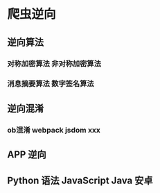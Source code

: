 # 爬虫逆向
## 逆向算法
### 对称加密算法 非对称加密算法
### 消息摘要算法 数字签名算法
## 逆向混淆
### ob混淆 webpack jsdom xxx 
## APP 逆向
## Python 语法 JavaScript Java 安卓

